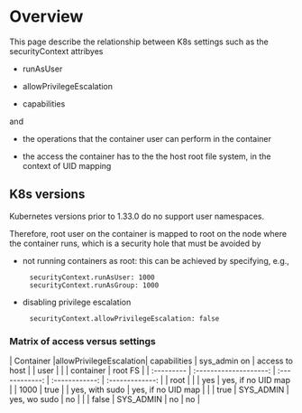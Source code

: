 
# Overview

This page describe the relationship between K8s settings such as the
securityContext attribyes

- runAsUser

- allowPrivilegeEscalation

- capabilities


and

- the operations that the container user can perform in the container

- the access the container has to the the host root file system, in the context of UID mapping



## K8s versions

Kubernetes versions prior to 1.33.0 do no support user namespaces.

Therefore, root user on the container is mapped to root on the
node where the container runs, which is a security hole that
must be avoided by

- not running containers as root: this can be achieved
  by specifying, e.g.,
```
     securityContext.runAsUser: 1000 
     securityContext.runAsGroup: 1000
```

- disabling privilege escalation
```
     securityContext.allowPrivilegeEscalation: false 
```


### Matrix of access versus settings


| Container  |allowPrivilegeEscalation|  capabilities  | sys_admin on   | access to host  |
|  user      |                        |                |   container    | root FS         | 
| :--------- | :--------------------: | :------------: | :------------: | :-------------: |
| root       |                        |                |    yes         | yes, if no UID map |
| 1000       |     true               |                | yes, with sudo | yes, if no UID map |
|            |     true               |  SYS_ADMIN     | yes, wo sudo   |      no        |
|            |     false              |  SYS_ADMIN     |    no          |      no        |

